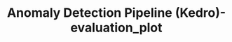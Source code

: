 ---
schema: default
title: Anomaly Detection Pipeline (Kedro)-evaluation_plot
organization: ResponsibleAIML
notes: type = kedro_mlflow.io.artifacts.mlflow_artifact_dataset
resources:
  - name: Anomaly Detection Pipeline (Kedro)-evaluation_plot
    url: 'https://www.github.com/ResponsibleAIML/django-kedro/tree/main/kedro-projects/anomaly-detection-pipeline-kedro/data/08_reporting/auc_plots.png'
    format: png
category:
  - 08-reporting
maintainer: 
maintainer_email: 
project:
  - Anomaly Detection Pipeline (Kedro)
preview: |
  
---